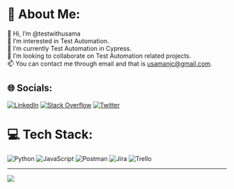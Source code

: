 # 💫 About Me:
👋 Hi, I’m @testwithusama<br>👀 I’m interested in Test Automation.<br>🌱 I’m currently Test Automation in Cypress.<br>💞️ I’m looking to collaborate on Test Automation related projects.<br>📫 You can contact me through email and that is usamanjc@gmail.com.


## 🌐 Socials:
[![LinkedIn](https://img.shields.io/badge/LinkedIn-%230077B5.svg?logo=linkedin&logoColor=white)](https://linkedin.com/in/usama-naeem) [![Stack Overflow](https://img.shields.io/badge/-Stackoverflow-FE7A16?logo=stack-overflow&logoColor=white)](https://stackoverflow.com/users/12972923) [![Twitter](https://img.shields.io/badge/Twitter-%231DA1F2.svg?logo=Twitter&logoColor=white)](https://twitter.com/testwithusama) 

# 💻 Tech Stack:
![Python](https://img.shields.io/badge/python-3670A0?style=for-the-badge&logo=python&logoColor=ffdd54) ![JavaScript](https://img.shields.io/badge/javascript-%23323330.svg?style=for-the-badge&logo=javascript&logoColor=%23F7DF1E) ![Postman](https://img.shields.io/badge/Postman-FF6C37?style=for-the-badge&logo=postman&logoColor=white) ![Jira](https://img.shields.io/badge/jira-%230A0FFF.svg?style=for-the-badge&logo=jira&logoColor=white) ![Trello](https://img.shields.io/badge/Trello-%23026AA7.svg?style=for-the-badge&logo=Trello&logoColor=white)

---
[![](https://visitcount.itsvg.in/api?id=testwithusama&icon=0&color=0)](https://visitcount.itsvg.in)
